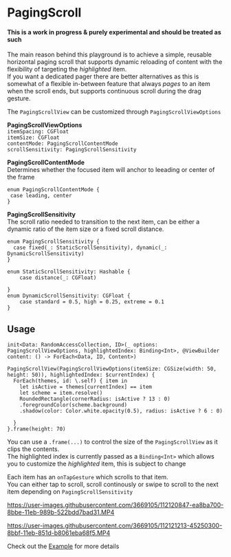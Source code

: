 # PagingScroll

#### This is a work in progress & purely experimental and should be treated as such

The main reason behind this playground is to achieve a simple, reusable horizontal paging scroll that supports dynamic reloading of content with the flexibility of targeting the *highlighted* item.  
If you want a dedicated pager there are better alternatives as this is somewhat of a flexible in-between feature that always *pages* to an item when the scroll ends, but supports continuous scroll during the drag gesture.

The `PagingScrollView` can be customized through `PagingScrollViewOptions`

**PagingScrollViewOptions**  
 `itemSpacing: CGFloat`  
 `itemSize: CGFloat`  
 `contentMode: PagingScrollContentMode`  
 `scrollSensitivity: PagingScrollSensitivity`

**PagingScrollContentMode**  
Determines whether the focused item will anchor to leeading or center of the frame  
```
enum PagingScrollContentMode {  
 case leading, center  
} 
```

**PagingScrollSensitivity**  
The scroll ratio needed to transition to the next item, can be either a dynamic ratio of the item size or a fixed scroll distance.  
``` 
enum PagingScrollSensitivity {
  case fixed(_: StaticScrollSensitivity), dynamic(_: DynamicScrollSensitivity)
}

enum StaticScrollSensitivity: Hashable {
    case distance(_: CGFloat)
    
}
enum DynamicScrollSensitivity: CGFloat {
    case standard = 0.5, high = 0.25, extreme = 0.1
}
```

## Usage
`init<Data: RandomAccessCollection, ID>(_ options: PagingScrollViewOptions, highlightedIndex: Binding<Int>, @ViewBuilder content: () -> ForEach<Data, ID, Content>)` 
```
PagingScrollView(PagingScrollViewOptions(itemSize: CGSize(width: 50, height: 50)), highlightedIndex: $currentIndex) {
  ForEach(themes, id: \.self) { item in
    let isActive = themes[currentIndex] == item
    let scheme = item.resolve()
    RoundedRectangle(cornerRadius: isActive ? 13 : 0)
    .foregroundColor(scheme.background)
    .shadow(color: Color.white.opacity(0.5), radius: isActive ? 6 : 0)
                            
  }
}.frame(height: 70)
```

You can use a `.frame(...)` to control the size of the `PagingScrollView` as it clips the contents.  
The highlighted index is currently passed as a `Binding<Int>` which allows you to customize the *highlighted* item, this is subject to change

Each item has an `onTapGesture` which scrolls to that item.  
You can either tap to scroll, scroll continously or swipe to scroll to the next item depending on `PagingScrollSensitivity`






https://user-images.githubusercontent.com/3669105/112120847-ea8ba700-8bbe-11eb-989b-522bdd7bad31.MP4



https://user-images.githubusercontent.com/3669105/112121213-45250300-8bbf-11eb-851d-b8061eba68f5.MP4

Check out the [Example](https://github.com/egenvall/PagingScroll/tree/main/PagingScroll/example) for more details
